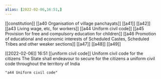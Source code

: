 ```yaml
---
alias: [2022-02-06,16:51,]
---
```

[[constitution]] [[a40 Organisation of village panchayats]] [[a41]] [[a42]] [[a43 Living wage, etc, for workers]] [[a44 Uniform civil code]] [[a45 Provision for free and compulsory education for children]] [[a46 Promotion of educational and economic interests of Scheduled Castes, Scheduled Tribes and other weaker sections]] [[a47]] [[a48]] [[a49]]

[[2022-02-06]] 16:51 [[uniform civil code]]
Uniform civil code for the citizens The State shall endeavour to secure for the citizens a uniform civil code throughout the territory of India
```query 2022-05-16 12:01
"a44 Uniform civil code"
```